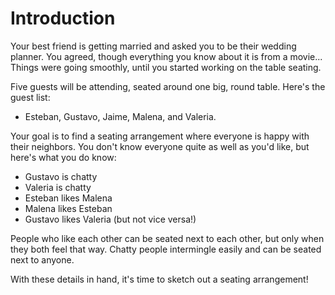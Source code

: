# Introduction

Your best friend is getting married and asked you to be their wedding planner.
You agreed, though everything you know about it is from a movie...
Things were going smoothly, until you started working on the table seating.

Five guests will be attending, seated around one big, round table.
Here's the guest list:

- Esteban, Gustavo, Jaime, Malena, and Valeria.

Your goal is to find a seating arrangement where everyone is happy with their neighbors.
You don't know everyone quite as well as you'd like, but here's what you do know:

- Gustavo is chatty
- Valeria is chatty
- Esteban likes Malena
- Malena likes Esteban
- Gustavo likes Valeria (but not vice versa!)

People who like each other can be seated next to each other, but only when they both feel that way.
Chatty people intermingle easily and can be seated next to anyone.

With these details in hand, it's time to sketch out a seating arrangement!
